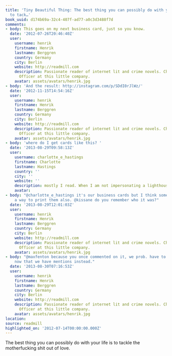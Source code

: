 ```yaml
---
title: 'Tiny Beautiful Thing: The best thing you can possibly do with your life is
  to tack…'
book_uuid: d174b69a-32c4-407f-ad77-a0c3d3488f7d
comments:
- body: This goes on my next business card, just so you know.
  date: '2012-07-26T20:46:40Z'
  user:
    username: henrik
    firstname: Henrik
    lastname: Berggren
    country: Germany
    city: Berlin
    website: http://readmill.com
    description: Passionate reader of internet lit and crime novels. Chief Happiness
      Officer at this little company.
    avatar: assets/avatars/henrik.jpg
- body: 'And the result: http://instagram.com/p/SDdI0rJlWz/'
  date: '2012-11-15T14:54:16Z'
  user:
    username: henrik
    firstname: Henrik
    lastname: Berggren
    country: Germany
    city: Berlin
    website: http://readmill.com
    description: Passionate reader of internet lit and crime novels. Chief Happiness
      Officer at this little company.
    avatar: assets/avatars/henrik.jpg
- body: 'where do I get cards like this? '
  date: '2013-08-29T09:58:13Z'
  user:
    username: charlotte_e_hastings
    firstname: Charlotte
    lastname: Hastings
    country: ''
    city: ''
    website: ''
    description: mostly I read. When I am not impersonating a lighthouse.
    avatar: 
- body: "@charlotte_e_hastings it's our business cards but I think someone created
    a way to print them also. @kissane do you remember who it was?"
  date: '2013-08-29T12:01:03Z'
  user:
    username: henrik
    firstname: Henrik
    lastname: Berggren
    country: Germany
    city: Berlin
    website: http://readmill.com
    description: Passionate reader of internet lit and crime novels. Chief Happiness
      Officer at this little company.
    avatar: assets/avatars/henrik.jpg
- body: "@maxfenton because you once commented on it, we prob. have to adapt that
    now that we have mentions instead."
  date: '2013-08-30T07:16:53Z'
  user:
    username: henrik
    firstname: Henrik
    lastname: Berggren
    country: Germany
    city: Berlin
    website: http://readmill.com
    description: Passionate reader of internet lit and crime novels. Chief Happiness
      Officer at this little company.
    avatar: assets/avatars/henrik.jpg
location: 
source: readmill
highlighted_on: '2012-07-14T00:00:00.000Z'
---
```


The best thing you can possibly do with your life is to tackle the motherfucking shit out of love.